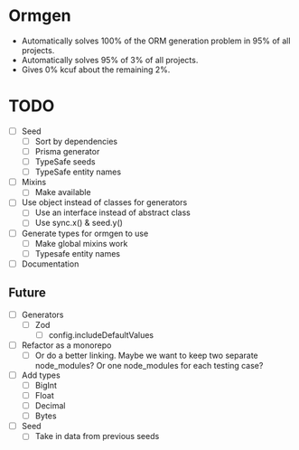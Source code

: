 # Ormgen

-   Automatically solves 100% of the ORM generation problem in 95% of all projects.
-   Automatically solves 95% of 3% of all projects.
-   Gives 0% kcuf about the remaining 2%.

# TODO

-   [ ] Seed
    -   [ ] Sort by dependencies
    -   [ ] Prisma generator
    -   [ ] TypeSafe seeds
    -   [ ] TypeSafe entity names
-   [ ] Mixins
    -   [ ] Make available
-   [ ] Use object instead of classes for generators
    -   [ ] Use an interface instead of abstract class
    -   [ ] Use sync.x() & seed.y()
-   [ ] Generate types for ormgen to use
    -   [ ] Make global mixins work
    -   [ ] Typesafe entity names
-   [ ] Documentation

## Future

-   [ ] Generators
    -   [ ] Zod
        -   [ ] config.includeDefaultValues
-   [ ] Refactor as a monorepo
    -   [ ] Or do a better linking. Maybe we want to keep two separate node_modules? Or one node_modules for each testing case?
-   [ ] Add types
    -   [ ] BigInt
    -   [ ] Float
    -   [ ] Decimal
    -   [ ] Bytes
-   [ ] Seed
    -   [ ] Take in data from previous seeds
